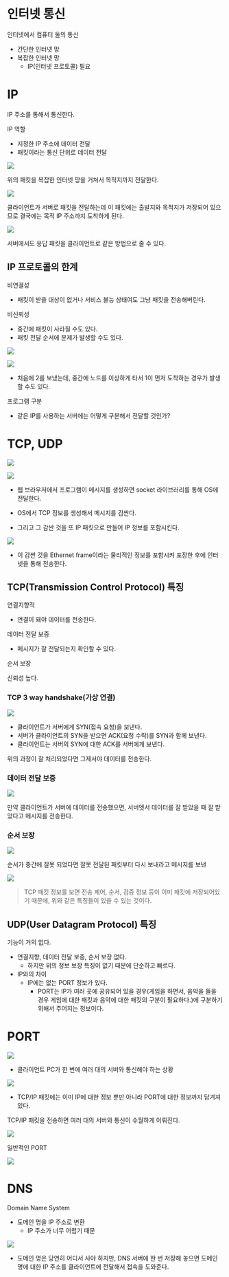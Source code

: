 # 인터넷 통신

인터넷에서 컴퓨터 둘의 통신

- 간단한 인터넷 망
- 복잡한 인터넷 망
  - IP(인터넷 프로토콜) 필요

# IP

IP 주소를 통해서 통신한다.

IP 역할

- 지정한 IP 주소에 데이터 전달
- 패킷이라는 통신 단위로 데이터 전달

![](img/2022-09-27-18-41-29.png)

위의 패킷을 복잡한 인터넷 망을 거쳐서 목적지까지 전달한다.

![](img/2022-09-27-19-00-08.png)

클라이언트가 서버로 패킷을 전달하는데 이 패킷에는 출발지와 목적지가 저장되어 있으므로 결국에는 목적 IP 주소까지 도착하게 된다.

![](img/2022-09-27-19-07-37.png)

서버에서도 응답 패킷을 클라이언트로 같은 방법으로 줄 수 있다.

## IP 프로토콜의 한계

비연결성

- 패킷이 받을 대상이 없거나 서비스 불능 상태여도 그냥 패킷을 전송해버린다.

비신뢰성

- 중간에 패킷이 사라질 수도 있다.
- 패킷 전달 순서에 문제가 발생할 수도 있다.

![](img/2022-09-27-19-09-32.png)

![](img/2022-09-27-19-10-29.png)

- 처음에 2를 보냈는데, 중간에 노드를 이상하게 타서 1이 먼저 도착하는 경우가 발생할 수도 있다.

프로그램 구분

- 같은 IP를 사용하는 서버에는 어떻게 구분해서 전달할 것인가?

# TCP, UDP

![](img/2022-09-27-19-11-31.png)

![](img/2022-09-27-19-12-51.png)

- 웹 브라우저에서 프로그램이 메시지를 생성하면 socket 라이브러리를 통해 OS에 전달한다.

- OS에서 TCP 정보를 생성해서 메시지를 감싼다.
- 그리고 그 감싼 것을 또 IP 패킷으로 만들어 IP 정보를 포함시킨다.

![](img/2022-09-27-19-17-18.png)

- 이 감싼 것을 Ethernet frame이라는 물리적인 정보를 포함시켜 포장한 후에 인터넷을 통해 전송한다.

## TCP(Transmission Control Protocol) 특징

연결지향적

- 연결이 돼야 데이터를 전송한다.

데이터 전달 보증

- 메시지가 잘 전달되는지 확인할 수 있다.

순서 보장

신뢰성 높다.

### TCP 3 way handshake(가상 연결)

![](img/2022-09-27-19-19-55.png)

- 클라이언트가 서버에게 SYN(접속 요청)을 보낸다.
- 서버가 클라이언트의 SYN을 받으면 ACK(요청 수락)를 SYN과 함께 보낸다.
- 클라이언트는 서버의 SYN에 대한 ACK를 서버에게 보낸다.

위의 과정이 잘 처리되었다면 그제서야 데이터를 전송한다.

### 데이터 전달 보증

![](img/2022-09-27-19-24-23.png)

만약 클라이언트가 서버에 데이터를 전송했으면, 서버엣서 데이터를 잘 받았을 때 잘 받았다고 메시지를 전송한다.

### 순서 보장

![](img/2022-09-27-19-25-14.png)

순서가 중간에 잘못 되었다면 잘못 전달된 패킷부터 다시 보내라고 메시지를 보낸

![](img/2022-09-27-19-17-18.png)

>TCP 패킷 정보를 보면 전송 제어, 순서, 검증 정보 등이 이미 패킷에 저장되어있기 때문에, 위와 같은 특징들이 있을 수 있는 것이다.

## UDP(User Datagram Protocol) 특징

기능이 거의 없다.

- 연결지향, 데이터 전달 보증, 순서 보장 없다.
  - 하지만 위의 정보 보장 특징이 없기 때문에 단순하고 빠르다.
- IP와의 차이
  - IP에는 없는 PORT 정보가 있다.
    - PORT는 IP가 여러 곳에 공유되어 있을 경우(게임을 하면서, 음악을 들을 경우 게임에 대한 패킷과 음악에 대한 패킷의 구분이 필요하다.)에 구분하기 위해서 주어지는 정보이다.

# PORT

![](img/2022-09-27-19-32-46.png)

- 클라이언트 PC가 한 번에 여러 대의 서버와 통신해야 하는 상황

![](img/2022-09-27-19-33-43.png)

- TCP/IP 패킷에는 이미 IP에 대한 정보 뿐만 아니라 PORT에 대한 정보까지 담겨져 있다.

TCP/IP 패킷을 전송하면 여러 대의 서버와 통신이 수월하게 이뤄진다.

![](img/2022-09-27-19-38-48.png)

일반적인 PORT

![](img/2022-09-27-19-41-20.png)

# DNS

Domain Name System
- 도메인 명을 IP 주소로 변환
  - IP 주소가 너무 어렵기 때문

![](img/2022-09-27-19-54-49.png)

- 도메인 명은 당연히 어디서 사야 하지만, DNS 서버에 한 번 저장해 놓으면 도메인 명에 대한 IP 주소를 클라이언트에 전달해서 접속을 도와준다.